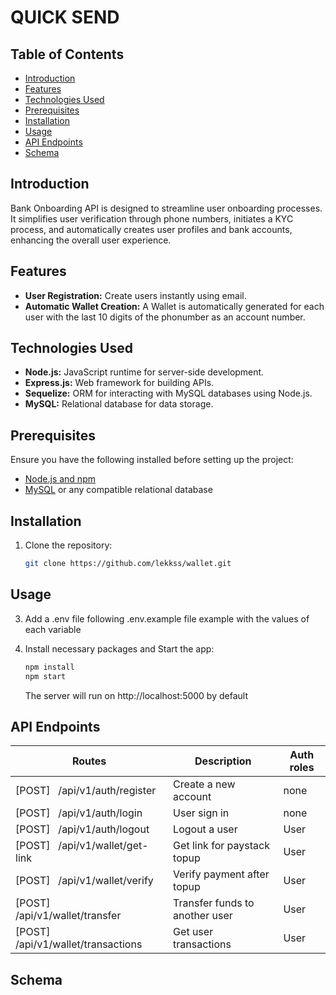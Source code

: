 # QUICK SEND

## Table of Contents

- [Introduction](#introduction)
- [Features](#features)
- [Technologies Used](#technologies-used)
- [Prerequisites](#prerequisites)
- [Installation](#installation)
- [Usage](#usage)
- [API Endpoints](#api-endpoints)
- [Schema](#schema)

## Introduction

Bank Onboarding API is designed to streamline user onboarding processes. It simplifies user verification through phone numbers, initiates a KYC process, and automatically creates user profiles and bank accounts, enhancing the overall user experience.

## Features

- **User Registration:** Create users instantly using email.
- **Automatic Wallet Creation:** A Wallet is automatically generated for each user with the last 10 digits of the phonumber as an account number.

## Technologies Used

- **Node.js:** JavaScript runtime for server-side development.
- **Express.js:** Web framework for building APIs.
- **Sequelize:** ORM for interacting with MySQL databases using Node.js.
- **MySQL:** Relational database for data storage.

## Prerequisites

Ensure you have the following installed before setting up the project:

- [Node.js and npm](https://nodejs.org/)
- [MySQL](https://www.mysql.com/) or any compatible relational database

## Installation

1. Clone the repository:

   ```bash
   git clone https://github.com/lekkss/wallet.git
   ```

## Usage

3. Add a .env file following .env.example file example with the values of each variable

4. Install necessary packages and Start the app:

   ```bash
   npm install
   npm start
   ```

   The server will run on http://localhost:5000 by default

## API Endpoints

| Routes                                    | Description                    | Auth roles |
| ----------------------------------------- | ------------------------------ | ---------- |
| [POST] &nbsp; /api/v1/auth/register       | Create a new account           | none       |
| [POST] &nbsp; /api/v1/auth/login          | User sign in                   | none       |
| [POST] &nbsp; /api/v1/auth/logout         | Logout a user                  | User       |
| [POST] &nbsp; /api/v1/wallet/get-link     | Get link for paystack topup    | User       |
| [POST] &nbsp; /api/v1/wallet/verify       | Verify payment after topup     | User       |
| [POST] &nbsp; /api/v1/wallet/transfer     | Transfer funds to another user | User       |
| [POST] &nbsp; /api/v1/wallet/transactions | Get user transactions          | User       |

## Schema
